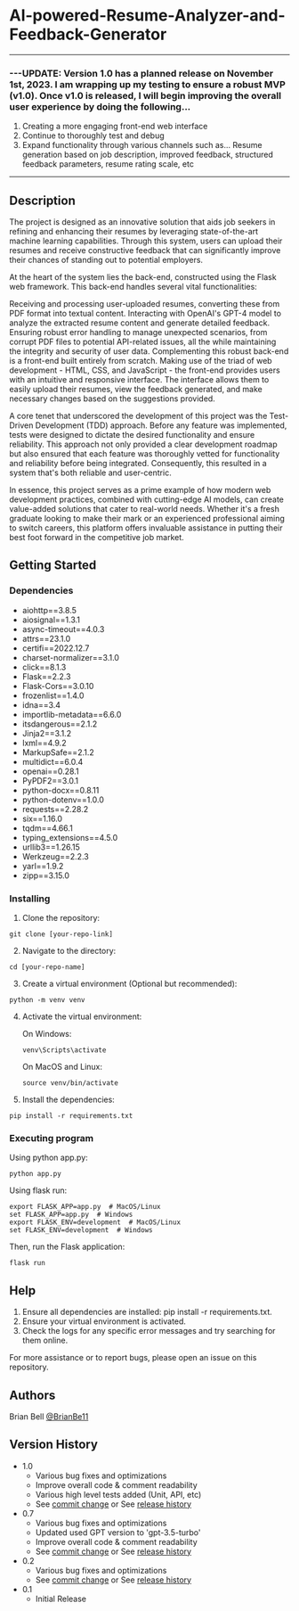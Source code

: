 # AI-powered-Resume-Analyzer-and-Feedback-Generator

____________________________________________________________________________________________________________________________________________
  ### ---UPDATE: Version 1.0 has a planned release on November 1st, 2023. I am wrapping up my testing to ensure a robust MVP (v1.0). Once v1.0 is released, I will begin improving the overall user experience by doing the following... 
 1. Creating a more engaging front-end web interface
 2. Continue to thoroughly test and debug
 3. Expand functionality through various channels such as... Resume generation based on job description, improved feedback, structured feedback parameters, resume rating scale, etc
____________________________________________________________________________________________________________________________________________

## Description

The project is designed as an innovative solution that aids job seekers in refining and enhancing their resumes by leveraging state-of-the-art machine learning capabilities. Through this system, users can upload their resumes and receive constructive feedback that can significantly improve their chances of standing out to potential employers.

At the heart of the system lies the back-end, constructed using the Flask web framework. This back-end handles several vital functionalities:

Receiving and processing user-uploaded resumes, converting these from PDF format into textual content.
Interacting with OpenAI's GPT-4 model to analyze the extracted resume content and generate detailed feedback.
Ensuring robust error handling to manage unexpected scenarios, from corrupt PDF files to potential API-related issues, all the while maintaining the integrity and security of user data.
Complementing this robust back-end is a front-end built entirely from scratch. Making use of the triad of web development - HTML, CSS, and JavaScript - the front-end provides users with an intuitive and responsive interface. The interface allows them to easily upload their resumes, view the feedback generated, and make necessary changes based on the suggestions provided.

A core tenet that underscored the development of this project was the Test-Driven Development (TDD) approach. Before any feature was implemented, tests were designed to dictate the desired functionality and ensure reliability. This approach not only provided a clear development roadmap but also ensured that each feature was thoroughly vetted for functionality and reliability before being integrated. Consequently, this resulted in a system that's both reliable and user-centric.

In essence, this project serves as a prime example of how modern web development practices, combined with cutting-edge AI models, can create value-added solutions that cater to real-world needs. Whether it's a fresh graduate looking to make their mark or an experienced professional aiming to switch careers, this platform offers invaluable assistance in putting their best foot forward in the competitive job market.

## Getting Started

### Dependencies

* aiohttp==3.8.5
* aiosignal==1.3.1
* async-timeout==4.0.3
* attrs==23.1.0
* certifi==2022.12.7
* charset-normalizer==3.1.0
* click==8.1.3
* Flask==2.2.3
* Flask-Cors==3.0.10
* frozenlist==1.4.0
* idna==3.4
* importlib-metadata==6.6.0
* itsdangerous==2.1.2
* Jinja2==3.1.2
* lxml==4.9.2
* MarkupSafe==2.1.2
* multidict==6.0.4
* openai==0.28.1
* PyPDF2==3.0.1
* python-docx==0.8.11
* python-dotenv==1.0.0
* requests==2.28.2
* six==1.16.0
* tqdm==4.66.1
* typing_extensions==4.5.0
* urllib3==1.26.15
* Werkzeug==2.2.3
* yarl==1.9.2
* zipp==3.15.0

### Installing

1. Clone the repository:
```
git clone [your-repo-link]
```

2. Navigate to the directory:
```
cd [your-repo-name]
```

3. Create a virtual environment (Optional but recommended):
```
python -m venv venv
```

4. Activate the virtual environment:

    On Windows:
    ```
    venv\Scripts\activate
    ```
    On MacOS and Linux:
    ```
    source venv/bin/activate
    ```

5. Install the dependencies:
```
pip install -r requirements.txt
```

### Executing program

    
  Using python app.py:
  ```
  python app.py
  ```

  Using flask run:
  ```
  export FLASK_APP=app.py  # MacOS/Linux
  set FLASK_APP=app.py  # Windows
  export FLASK_ENV=development  # MacOS/Linux
  set FLASK_ENV=development  # Windows
  ```
  
  Then, run the Flask application:
  ```
  flask run
  ```

## Help

1. Ensure all dependencies are installed: pip install -r requirements.txt.
2. Ensure your virtual environment is activated.
3. Check the logs for any specific error messages and try searching for them online.

For more assistance or to report bugs, please open an issue on this repository.

## Authors

Brian Bell
[@BrianBe11](https://www.linkedin.com/in/brianbe11/)

## Version History

* 1.0
    * Various bug fixes and optimizations
    * Improve overall code & comment readability
    * Various high level tests added (Unit, API, etc)
    * See [commit change]() or See [release history]()
* 0.7
    * Various bug fixes and optimizations
    * Updated used GPT version to 'gpt-3.5-turbo'
    * Improve overall code & comment readability
    * See [commit change]() or See [release history]()
* 0.2
    * Various bug fixes and optimizations
    * See [commit change]() or See [release history]()
* 0.1
    * Initial Release

